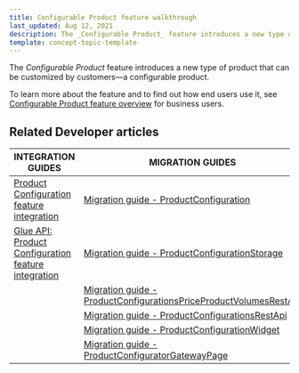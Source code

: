 ```yaml
---
title: Configurable Product feature walkthrough
last_updated: Aug 12, 2021
description: The _Configurable Product_ feature introduces a new type of product that can be customized by customers—a configurable product
template: concept-topic-template
---
```


The _Configurable Product_ feature introduces a new type of product that can be customized by customers—a configurable product.

To learn more about the feature and to find out how end users use it, see [Configurable Product feature overview](/docs/scos/user/features/{{page.version}}/configurable-product-feature-overview.html) for business users.

## Related Developer articles

|INTEGRATION GUIDES | MIGRATION GUIDES | DATA IMPORT |
|---------|---------|---------|
| [Product Configuration feature integration](/docs/scos/dev/feature-integration-guides/{{page.version}}/product-configuration-feature-integration.html)| [Migration guide - ProductConfiguration](/docs/scos/dev/module-migration-guides/migration-guide-productconfiguration.html) | [File details product_concrete_pre_configuration.csv](/docs/scos/dev/data-import/{{page.version}}/data-import-categories/special-product-types/configurable-product-import-category/file-details-product-concrete-pre-configuration.csv.html)  |
| [Glue API: Product Configuration feature integration](/docs/scos/dev/feature-integration-guides/{{page.version}}/glue-api/glue-api-product-configuration-feature-integration.html) |[Migration guide - ProductConfigurationStorage](/docs/scos/dev/module-migration-guides/migration-guide-productconfigurationstorage.html)   |  |
|   | [Migration guide - ProductConfigurationsPriceProductVolumesRestApi](/docs/scos/dev/module-migration-guides/migration-guide-productconfigurationspriceproductvolumesrestapi.html)  |  |
|   | [Migration guide - ProductConfigurationsRestApi](/docs/scos/dev/module-migration-guides/migration-guide-productconfigurationsrestapi.html)  |  |
|   | [Migration guide - ProductConfigurationWidget](/docs/scos/dev/module-migration-guides/migration-guide-productconfigurationsrestapi.html)  |  |
|   | [Migration guide - ProductConfiguratorGatewayPage](/docs/scos/dev/module-migration-guides/migration-guide-productconfiguratorgatewaypage.html)  |  |
